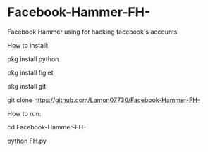 # Facebook-Hammer-FH-
Facebook Hammer using for hacking facebook's accounts

How to install:

pkg install python

pkg install figlet

pkg install git

git clone https://github.com/Lamon07730/Facebook-Hammer-FH-


How to run:

cd Facebook-Hammer-FH-

python FH.py
